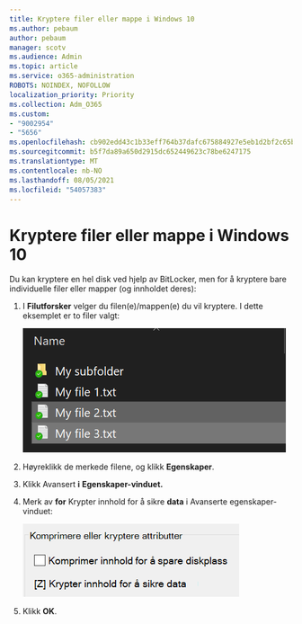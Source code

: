 ```yaml
---
title: Kryptere filer eller mappe i Windows 10
ms.author: pebaum
author: pebaum
manager: scotv
ms.audience: Admin
ms.topic: article
ms.service: o365-administration
ROBOTS: NOINDEX, NOFOLLOW
localization_priority: Priority
ms.collection: Adm_O365
ms.custom:
- "9002954"
- "5656"
ms.openlocfilehash: cb902edd43c1b33eff764b37dafc675884927e5eb1d2bf2c65bb2e826a822583
ms.sourcegitcommit: b5f7da89a650d2915dc652449623c78be6247175
ms.translationtype: MT
ms.contentlocale: nb-NO
ms.lasthandoff: 08/05/2021
ms.locfileid: "54057383"
---
```

# <a name="encrypt-files-or-folder-in-windows-10"></a>Kryptere filer eller mappe i Windows 10

Du kan kryptere en hel disk ved hjelp av BitLocker, men for å kryptere bare individuelle filer eller mapper (og innholdet deres):

1. I **Filutforsker** velger du filen(e)/mappen(e) du vil kryptere. I dette eksemplet er to filer valgt:

    ![Velg filer eller mapper for kryptering](media/select-for-encrypting.png)

2. Høyreklikk de merkede filene, og klikk **Egenskaper**.

3. Klikk Avansert **i** **Egenskaper-vinduet.**

4. Merk av **for** Krypter innhold for å sikre **data** i Avanserte egenskaper-vinduet:

    ![Krypter innhold](media/encrypt-contents.png)

5. Klikk **OK**.

